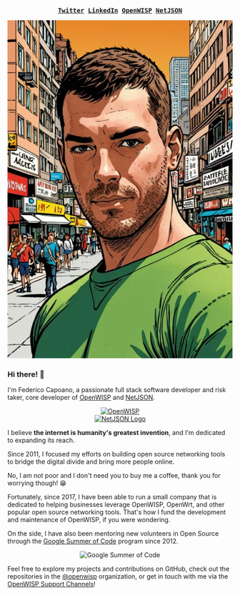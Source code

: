 <p align="center">
  <samp>
    <a href="https://twitter.com/nemesifier"><b>Twitter</b></a>
    <a href="https://www.linkedin.com/in/federicocapoano/"><b>LinkedIn</b></a>
    <a href="https://openwisp.org"><b>OpenWISP</b></a>
    <a href="https://netjson.org"><b>NetJSON</b></a>
  </samp>
</p>

<p align="center">
  <img src="https://raw.githubusercontent.com/nemesifier/nemesifier/main/avatar.jpg" alt="">
</p>

### Hi there! 👋

I'm Federico Capoano, a passionate full stack software developer and risk
taker, core developer of [OpenWISP](https://openwisp.org) and
[NetJSON](https://netjson.org).

<p align="center">
  <a href="https://openwisp.org">
    <img src="https://openwisp.io/docs/dev/_static/openwisp-logo-black.svg" alt="OpenWISP" width="300">
  </a>
  <br>
  <a href="https://netjson.org">
    <img src="https://raw.githubusercontent.com/netjson/netjson/master/static/netjson-logo.png" alt="NetJSON Logo" width="350">
  </a>
</p>

I believe **the internet is humanity's greatest invention**, and I'm dedicated
to expanding its reach.

Since 2011, I focused my efforts on building open source networking tools to
bridge the digital divide and bring more people online.

No, I am not poor and I don't need you to
buy me a coffee, thank you for worrying though! 😁

Fortunately, since 2017, I have been able to run a small company that is dedicated
to helping businesses leverage OpenWISP, OpenWrt, and other popular open source
networking tools. That's how I fund the development and maintenance of OpenWISP,
if you were wondering.

On the side, I have also been mentoring new volunteers in Open Source through
the [Google Summer of Code](https://www.youtube.com/watch?v=bPH_JwceQa8) program since 2012.

<p align="center">
  <img src="https://openwisp.io/docs/dev/_images/gsoc2017.png" alt="Google Summer of Code">
</p>

Feel free to explore my projects and contributions on GitHub, check out the repositories in
the [@openwisp](https://github.com/openwisp) organization, or get in touch with
me via the [OpenWISP Support Channels](https://openwisp.org/support.html)!
